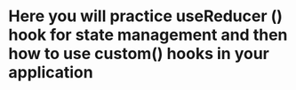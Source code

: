 # Here you will practice useReducer () hook for state management and then how to use custom() hooks in your application
